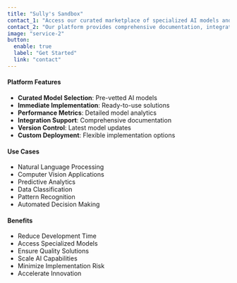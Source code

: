 ```yaml
---
title: "Sully's Sandbox"
contact_1: "Access our curated marketplace of specialized AI models and LLMs, designed for immediate implementation across various business applications. Sully's Sandbox streamlines the process of finding, testing, and deploying AI models tailored to your specific needs."
contact_2: "Our platform provides comprehensive documentation, integration support, and performance metrics for each model, enabling quick evaluation and implementation while ensuring optimal results for your use case."
image: "service-2"
button:
  enable: true
  label: "Get Started"
  link: "contact"
---
```


#### Platform Features

- **Curated Model Selection**: Pre-vetted AI models
- **Immediate Implementation**: Ready-to-use solutions
- **Performance Metrics**: Detailed model analytics
- **Integration Support**: Comprehensive documentation
- **Version Control**: Latest model updates
- **Custom Deployment**: Flexible implementation options

#### Use Cases

- Natural Language Processing
- Computer Vision Applications
- Predictive Analytics
- Data Classification
- Pattern Recognition
- Automated Decision Making

#### Benefits

- Reduce Development Time
- Access Specialized Models
- Ensure Quality Solutions
- Scale AI Capabilities
- Minimize Implementation Risk
- Accelerate Innovation
